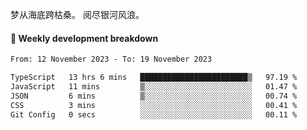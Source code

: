 梦从海底跨枯桑。
阅尽银河风浪。


#### 📝 Weekly development breakdown

<!--START_SECTION:waka-->

```txt
From: 12 November 2023 - To: 19 November 2023

TypeScript   13 hrs 6 mins   ████████████████████████▒   97.19 %
JavaScript   11 mins         ▒░░░░░░░░░░░░░░░░░░░░░░░░   01.47 %
JSON         6 mins          ▒░░░░░░░░░░░░░░░░░░░░░░░░   00.74 %
CSS          3 mins          ░░░░░░░░░░░░░░░░░░░░░░░░░   00.41 %
Git Config   0 secs          ░░░░░░░░░░░░░░░░░░░░░░░░░   00.11 %
```

<!--END_SECTION:waka-->



